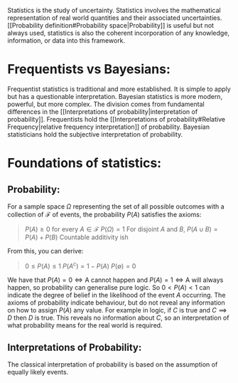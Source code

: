 
Statistics is the study of uncertainty. Statistics involves the mathematical representation of real world quantities and their associated uncertainties. [[Probability definition#Probability space|Probability]] is useful but not always used, statistics is also the coherent incorporation of any knowledge, information, or data into this framework.

# Frequentists vs Bayesians:

Frequentist statistics is traditional and more established. It is simple to apply but has a questionable interpretation. Bayesian statistics is more modern, powerful, but more complex. The division comes from fundamental differences in the [[Interpretations of probability|interpretation of probability]]. Frequentists hold the [[Interpretations of probability#Relative Frequency|relative frequency interpretation]] of probability. Bayesian statisticians hold the subjective interpretation of probability.

# Foundations of statistics:
## Probability:
For a sample space $\Omega$ representing the set of all possible outcomes with a collection of $\mathcal F$ of events, the probability $P(A)$ satisfies the axioms:
> $P(A)\geq 0$ for every $A\in\mathcal F$
> $P(\Omega)=1$
> For disjoint $A$ and $B$, $P(A\cup B)=P(A)+P(B)$
> Countable additivity ish

From this, you can derive:
> $0\leq P(A)\leq 1$
> $P(A^c)=1-P(A)$
> $P(\emptyset)=0$

We have that $P(A)=0\iff\text{A cannot happen}$ and $P(A)=1\iff\text{A will always happen}$, so probability can generalise pure logic. So $0<P(A)<1$ can indicate the degree of belief in the likelihood of the event $A$ occurring. The axioms of probability indicate behaviour, but do not reveal any information on how to assign $P(A)$ any value. For example in logic, if $C$ is true and $C\implies D$ then $D$ is true. This reveals no information about $C$, so an interpretation of what probability means for the real world is required.
## Interpretations of Probability:
The classical interpretation of probability is based on the assumption of equally likely events.